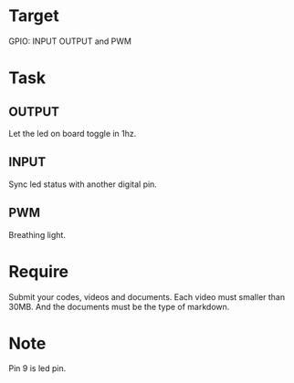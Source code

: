 # Target 
GPIO: INPUT OUTPUT and PWM
# Task
## OUTPUT
Let the led on board toggle in 1hz.
## INPUT
Sync led status with another digital pin.
## PWM
Breathing light.
# Require
Submit your codes, videos and documents. Each video must smaller than 30MB. And the documents must be the type of markdown.
# Note
Pin 9 is led pin.